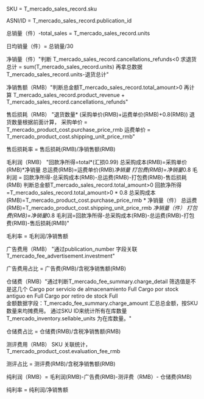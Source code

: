 SKU = T_mercado_sales_record.sku

ASNI/ID	= T_mercado_sales_record.publication_id

总销量（件）-total_sales = T_mercado_sales_record.units

日均销量（件）= 总销量/30

净销量（件）"判断 T_mercado_sales_record.cancellations_refunds<0
求退货总计 = sum(T_mercado_sales_record.units)
再拿总数据T_mercado_sales_record.units-退货总计"

净销售额（RMB）"判断总金额T_mercado_sales_record.total_amount>0 再计算
T_mercado_sales_record.product_revenue + T_mercado_sales_record.cancellations_refunds"

售后损耗（RMB）	"退货数量* (采购单价(RMB)+运费单价(RMB)+0.8(RMB))
退货数量根据前面计算，
采购单价 = T_mercado_product_cost.purchase_price_rmb
运费单价 = T_mercado_product_cost.shipping_unit_price_rmb"

售后损耗率 = 售后损耗(RMB)/净销售额(RMB)

毛利润（RMB）	"回款净所得=total*(汇损0.99)
总采购成本(RMB)=采购单价(RMB)*净销量
总运费(RMB)=运费单价(RMB)*净销量
打包费(RMB)=净销量*0.8
毛利润 = 回款净所得-总采购成本(RMB)-总运费(RMB)-打包费(RMB)-售后损耗(RMB)
判断总金额T_mercado_sales_record.total_amount>0
回款净所得=T_mercado_sales_record.total_amount>0 * 0.8
总采购成本(RMB)=T_mercado_product_cost.purchase_price_rmb * 净销量（件）
总运费(RMB)=T_mercado_product_cost.shipping_unit_price_rmb *净销量（件）
打包费(RMB)=净销量*0.8
毛利润=回款净所得-总采购成本(RMB)-总运费(RMB)-打包费(RMB)-售后损耗(RMB)"

毛利率 = 毛利润/净销售额

广告费用（RMB）	"通过publication_number 字段关联T_mercado_fee_advertisement.investment"

广告费用占比 = 广告费(RMB)/含税净销售额(RMB)

仓储费（RMB）"通过判断T_mercado_fee_summary.charge_detail 筛选值是不是这几个
Cargo por servicio de almacenamiento Full
Cargo por stock antiguo en Full
Cargo por retiro de stock Full  
金额数据字段：T_mercado_fee_summary.charge_amount  汇总总金额，按SKU数量来均摊费用。
通过SKU  ID来统计所有在库数量
T_mercado_inventory.sellable_units 为在库数量。"

仓储费占比 = 仓储费(RMB)/含税净销售额(RMB)

测评费用（RMB）	SKU 关联统计，T_mercado_product_cost.evaluation_fee_rmb

测评占比 = 测评费(RMB)/含税净销售额(RMB)

纯利润（RMB）= 毛利润(RMB)-广告费(RMB)-测评费（RMB）- 仓储费(RMB)

纯利率 = 纯利润/净销售额
